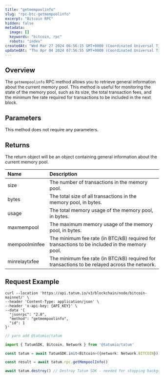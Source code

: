```yaml
---
title: "getmempoolinfo"
slug: "rpc-btc-getmempoolinfo"
excerpt: "Bitcoin RPC"
hidden: false
metadata: 
  image: []
  keywords: "bitcoin, rpc"
  robots: "index"
createdAt: "Wed Mar 27 2024 06:56:15 GMT+0000 (Coordinated Universal Time)"
updatedAt: "Thu Apr 04 2024 07:56:55 GMT+0000 (Coordinated Universal Time)"
---
```

## Overview

The `getmempoolinfo` RPC method allows you to retrieve general information about the current memory pool. This method is useful for monitoring the state of the memory pool, such as its size, the total transaction fees, and the minimum fee rate required for transactions to be included in the next block.

## Parameters

This method does not require any parameters.

## Returns

The return object will be an object containing general information about the current memory pool.

| Name          | Description                                                                                   |
| :------------ | :-------------------------------------------------------------------------------------------- |
| size          | The number of transactions in the memory pool.                                                |
| bytes         | The total size of all transactions in the memory pool, in bytes.                              |
| usage         | The total memory usage of the memory pool, in bytes.                                          |
| maxmempool    | The maximum memory usage of the memory pool, in bytes.                                        |
| mempoolminfee | The minimum fee rate (in BTC/kB) required for transactions to be included in the memory pool. |
| minrelaytxfee | The minimum fee rate (in BTC/kB) required for transactions to be relayed across the network.  |

## Request Example

```curl cURL
curl --location 'https://api.tatum.io/v3/blockchain/node/bitcoin-mainnet/' \
--header 'Content-Type: application/json' \
--header 'x-api-key: {API_KEY}' \
--data '{
  "jsonrpc": "2.0",
  "method": "getmempoolinfo",
  "id": 1
}'
```
```typescript JS SDK
// yarn add @tatumio/tatum

import { TatumSDK, Bitcoin, Network } from '@tatumio/tatum'

const tatum = await TatumSDK.init<Bitcoin>({network: Network.BITCOIN})

const result = await tatum.rpc.getMempoolInfo()

await tatum.destroy() // Destroy Tatum SDK - needed for stopping background jobs
```
